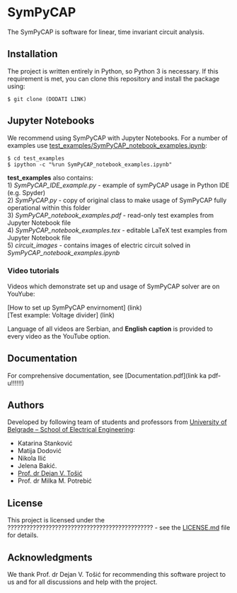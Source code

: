 # SymPyCAP

The SymPyCAP is software for linear, time invariant circuit analysis.

## Installation

The project is written entirely in Python, so Python 3 is necessary.
If this requirement is met, you can clone this repository and install the package using:

```
$ git clone (DODATI LINK)
```

## Jupyter Notebooks

We recommend using SymPyCAP with Jupyter Notebooks.
For a number of examples use [test_examples/SymPyCAP_notebook_examples.ipynb](link!!!!):

```
$ cd test_examples
$ ipython -c "%run SymPyCAP_notebook_examples.ipynb"
```

**test_examples** also contains:\
     1)		*SymPyCAP_IDE_example.py* - example of symPyCAP usage in Python IDE (e.g. Spyder)\
     2)		*SymPyCAP.py* - copy of original class to make usage of SymPyCAP fully operational within this folder\
     3)		*SymPyCAP_notebook_examples.pdf* - read-only test examples from Jupyter Notebook file \
     4)		*SymPyCAP_notebook_examples.tex* - editable LaTeX test examples from Jupyter Notebook file \
     5)		*circuit_images* - contains images of electric circuit solved in *SymPyCAP_notebook_examples.ipynb*

### Video tutorials

Videos which demonstrate set up and usage of SymPyCAP solver are on YouYube:

[How to set up SymPyCAP envirnoment] (link)\
[Test example: Voltage divider] (link)

Language of all videos are Serbian, and **English caption** is provided to every video as the YouTube option.

## Documentation

For comprehensive documentation, see [Documentation.pdf](link ka pdf-u!!!!!!)

## Authors

Developed by following team of students and professors from [University of Belgrade – School of Electrical Engineering](https://www.etf.bg.ac.rs): 

* Katarina Stanković
* Matija Dodović
* Nikola Ilić
* Jelena Bakić.
* [Prof. dr Dejan V. Tošić](http://home.etf.rs/~tosic/)
* Prof. dr Milka M. Potrebić

## License

This project is licensed under the ?????????????????????????????????????????????? - see the [LICENSE.md](LICENSE.md) file for details.

## Acknowledgments

We thank Prof. dr Dejan V. Tošić for recommending this software project to us and for all discussions and help with the project.

